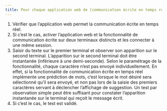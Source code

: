 ```yaml
---
title: Pour chaque application web de [communication écrite en temps réel](#communication-ecrite-en-temps-reel) le délai de transmission de chaque [unité de saisie](#unite-de-saisie) est de 500ms ou moins. Cette règle est-elle respectée ?
---
```


1. Vérifier que l’application web permet la communication écrite en temps réel.
2. Si c’est le cas, activer l’application web et la fonctionnalité de communication écrite sur deux terminaux distincts et les connecter à une même session.
3. Saisir du texte sur le premier terminal et observer son apparition sur le second terminal. L’apparition sur le second terminal doit être instantanée (inférieure à une demi-seconde). Selon le paramétrage de la fonctionnalité, chaque caractère n’est pas envoyé individuellement. En effet, si la fonctionnalité de communication écrite en temps réel implémente une prédiction de mots, c’est lorsque le mot désiré sera sélectionné qu’il sera envoyé, et non pas lors de la saisie des premiers caractères servant à déclencher l’affichage de suggestion. Un test par observation simple peut être suffisant pour constater l’apparition instantanée sur le terminal qui reçoit le message écrit.
4. Si c’est le cas, le test est validé.
